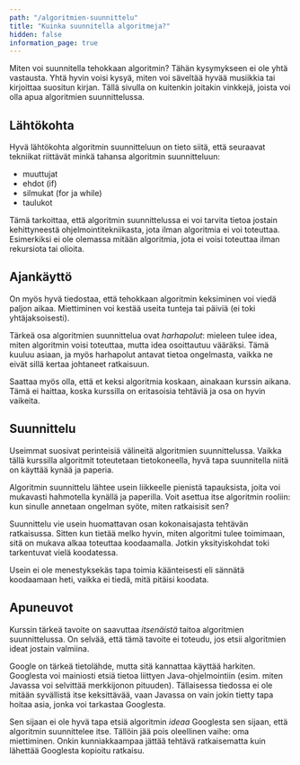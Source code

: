 ```yaml
---
path: "/algoritmien-suunnittelu"
title: "Kuinka suunnitella algoritmeja?"
hidden: false
information_page: true
---
```


Miten voi suunnitella tehokkaan algoritmin?
Tähän kysymykseen ei ole yhtä vastausta.
Yhtä hyvin voisi kysyä,
miten voi säveltää hyvää musiikkia tai
kirjoittaa suositun kirjan.
Tällä sivulla on kuitenkin joitakin vinkkejä,
joista voi olla apua algoritmien suunnittelussa.

## Lähtökohta

Hyvä lähtökohta algoritmin suunnitteluun on tieto siitä,
että seuraavat tekniikat riittävät minkä tahansa algoritmin suunnitteluun:

- muuttujat
- ehdot (if)
- silmukat (for ja while)
- taulukot

Tämä tarkoittaa, että algoritmin suunnittelussa ei voi tarvita tietoa jostain
kehittyneestä ohjelmointitekniikasta, jota ilman algoritmia ei voi toteuttaa.
Esimerkiksi ei ole olemassa mitään algoritmia, jota ei voisi toteuttaa
ilman rekursiota tai olioita.

## Ajankäyttö

On myös hyvä tiedostaa, että tehokkaan algoritmin keksiminen voi viedä paljon aikaa.
Miettiminen voi kestää useita tunteja tai päiviä (ei toki yhtäjaksoisesti).

Tärkeä osa algoritmien suunnittelua ovat _harhapolut_:
mieleen tulee idea, miten algoritmin voisi toteuttaa, mutta idea osoittautuu vääräksi.
Tämä kuuluu asiaan, ja myös harhapolut antavat tietoa ongelmasta,
vaikka ne eivät sillä kertaa johtaneet ratkaisuun.

Saattaa myös olla, että et keksi algoritmia koskaan, ainakaan kurssin aikana.
Tämä ei haittaa, koska kurssilla on eritasoisia tehtäviä ja osa on hyvin vaikeita.

## Suunnittelu

Useimmat suosivat perinteisiä välineitä algoritmien suunnittelussa.
Vaikka tällä kurssilla algoritmit toteutetaan tietokoneella,
hyvä tapa suunnitella niitä on käyttää kynää ja paperia.

Algoritmin suunnittelu lähtee usein liikkeelle pienistä tapauksista,
joita voi mukavasti hahmotella kynällä ja paperilla.
Voit asettua itse algoritmin rooliin: kun sinulle annetaan ongelman syöte,
miten ratkaisisit sen?

Suunnittelu vie usein huomattavan osan kokonaisajasta tehtävän ratkaisussa.
Sitten kun tietää melko hyvin, miten algoritmi tulee toimimaan,
sitä on mukava alkaa toteuttaa koodaamalla.
Jotkin yksityiskohdat toki tarkentuvat vielä koodatessa.

Usein ei ole menestyksekäs tapa toimia käänteisesti eli sännätä koodaamaan heti,
vaikka ei tiedä, mitä pitäisi koodata.

## Apuneuvot

Kurssin tärkeä tavoite on saavuttaa _itsenäistä_ taitoa algoritmien suunnittelussa.
On selvää, että tämä tavoite ei toteudu, jos etsii algoritmien ideat jostain valmiina.

Google on tärkeä tietolähde, mutta sitä kannattaa käyttää harkiten.
Googlesta voi mainiosti etsiä tietoa liittyen Java-ohjelmointiin
(esim. miten Javassa voi selvittää merkkijonon pituuden).
Tällaisessa tiedossa ei ole mitään syvällistä itse keksittävää,
vaan Javassa on vain jokin tietty tapa hoitaa asia, jonka voi tarkastaa Googlesta.

Sen sijaan ei ole hyvä tapa etsiä algoritmin _ideaa_ Googlesta sen sijaan,
että algoritmin suunnittelee itse.
Tällöin jää pois oleellinen vaihe: oma miettiminen.
Onkin kunniakkaampaa jättää tehtävä ratkaisematta kuin lähettää Googlesta kopioitu ratkaisu.